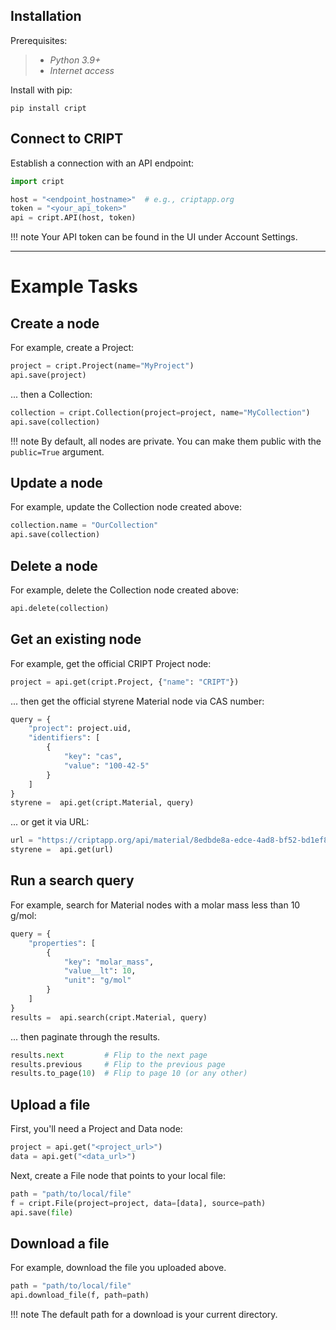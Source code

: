 ## Installation

Prerequisites:
> - *Python 3.9+*
> - *Internet access*

Install with pip:
```
pip install cript
```

## Connect to CRIPT

Establish a connection with an API endpoint:
``` py
import cript

host = "<endpoint_hostname>"  # e.g., criptapp.org
token = "<your_api_token>"
api = cript.API(host, token)
```
!!! note
    Your API token can be found in the UI under Account Settings.

---

# Example Tasks

## Create a node
For example, create a Project:
``` py
project = cript.Project(name="MyProject")
api.save(project)
```
... then a Collection:
``` py
collection = cript.Collection(project=project, name="MyCollection")
api.save(collection)
```
!!! note
    By default, all nodes are private. You can make them public with the `public=True` argument.

## Update a node
For example, update the Collection node created above:
``` py
collection.name = "OurCollection"
api.save(collection)
```

## Delete a node
For example, delete the Collection node created above:
``` py
api.delete(collection)
```

## Get an existing node
For example, get the official CRIPT Project node:
``` py
project = api.get(cript.Project, {"name": "CRIPT"})
```
... then get the official styrene Material node via CAS number:
``` py
query = {
    "project": project.uid,
    "identifiers": [
        {
            "key": "cas",
            "value": "100-42-5"
        }
    ]
}
styrene =  api.get(cript.Material, query)
```
... or get it via URL:
``` py
url = "https://criptapp.org/api/material/8edbde8a-edce-4ad8-bf52-bd1ef81ba399/"
styrene =  api.get(url)
```


## Run a search query
For example, search for Material nodes with a molar mass less than 10 g/mol:
``` py
query = {
    "properties": [
        {
            "key": "molar_mass",
            "value__lt": 10,
            "unit": "g/mol"
        }
    ]
}
results =  api.search(cript.Material, query)
```

... then paginate through the results.
``` py
results.next         # Flip to the next page
results.previous     # Flip to the previous page
results.to_page(10)  # Flip to page 10 (or any other)
```

## Upload a file
First, you'll need a Project and Data node:
``` py
project = api.get("<project_url>")
data = api.get("<data_url>")
```
Next, create a File node that points to your local file:
``` py
path = "path/to/local/file"
f = cript.File(project=project, data=[data], source=path)
api.save(file)
```

## Download a file
For example, download the file you uploaded above.
``` py
path = "path/to/local/file"
api.download_file(f, path=path)
```
!!! note
    The default path for a download is your current directory.

